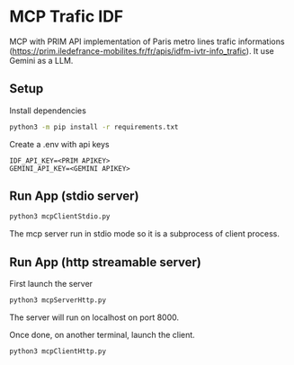 # MCP Trafic IDF

MCP with PRIM API implementation of Paris metro lines trafic informations (https://prim.iledefrance-mobilites.fr/fr/apis/idfm-ivtr-info_trafic).
It use Gemini as a LLM.


## Setup

Install dependencies
````sh
python3 -m pip install -r requirements.txt
````

Create a .env with api keys

````.env
IDF_API_KEY=<PRIM APIKEY>
GEMINI_API_KEY=<GEMINI APIKEY>
````


## Run App (stdio server)

````sh
python3 mcpClientStdio.py
````

The mcp server run in stdio mode so it is a subprocess of client process.


## Run App (http streamable server)

First launch the server

````sh
python3 mcpServerHttp.py
````
The server will run on localhost on port 8000.

Once done, on another terminal, launch the client.

````sh
python3 mcpClientHttp.py
````


